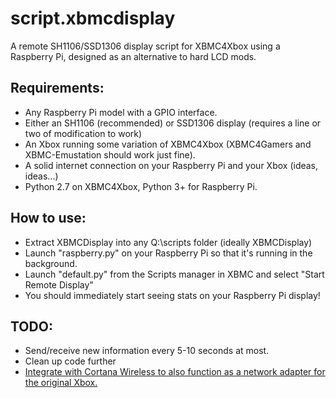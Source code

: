 # script.xbmcdisplay
A remote SH1106/SSD1306 display script for XBMC4Xbox using a Raspberry Pi, designed as an alternative to hard LCD mods.

## Requirements:
- Any Raspberry Pi model with a GPIO interface.
- Either an SH1106 (recommended) or SSD1306 display (requires a line or two of modification to work)
- An Xbox running some variation of XBMC4Xbox (XBMC4Gamers and XBMC-Emustation should work just fine).
- A solid internet connection on your Raspberry Pi and your Xbox (ideas, ideas...)
- Python 2.7 on XBMC4Xbox, Python 3+ for Raspberry Pi.

## How to use:
- Extract XBMCDisplay into any Q:\scripts folder (ideally XBMCDisplay)
- Launch "raspberry.py" on your Raspberry Pi so that it's running in the background.
- Launch "default.py" from the Scripts manager in XBMC and select "Start Remote Display"
- You should immediately start seeing stats on your Raspberry Pi display!

## TODO: 
- Send/receive new information every 5-10 seconds at most.
- Clean up code further
- [Integrate with Cortana Wireless to also function as a network adapter for the original Xbox.](https://github.com/faithvoid/script.cortanawireless)
